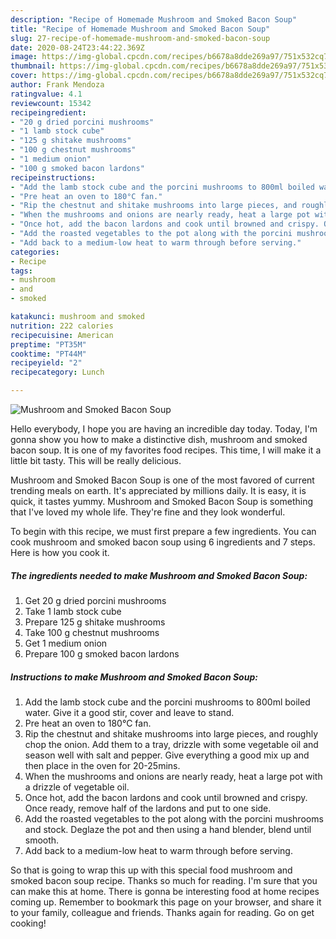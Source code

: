 ```yaml
---
description: "Recipe of Homemade Mushroom and Smoked Bacon Soup"
title: "Recipe of Homemade Mushroom and Smoked Bacon Soup"
slug: 27-recipe-of-homemade-mushroom-and-smoked-bacon-soup
date: 2020-08-24T23:44:22.369Z
image: https://img-global.cpcdn.com/recipes/b6678a8dde269a97/751x532cq70/mushroom-and-smoked-bacon-soup-recipe-main-photo.jpg
thumbnail: https://img-global.cpcdn.com/recipes/b6678a8dde269a97/751x532cq70/mushroom-and-smoked-bacon-soup-recipe-main-photo.jpg
cover: https://img-global.cpcdn.com/recipes/b6678a8dde269a97/751x532cq70/mushroom-and-smoked-bacon-soup-recipe-main-photo.jpg
author: Frank Mendoza
ratingvalue: 4.1
reviewcount: 15342
recipeingredient:
- "20 g dried porcini mushrooms"
- "1 lamb stock cube"
- "125 g shitake mushrooms"
- "100 g chestnut mushrooms"
- "1 medium onion"
- "100 g smoked bacon lardons"
recipeinstructions:
- "Add the lamb stock cube and the porcini mushrooms to 800ml boiled water. Give it a good stir, cover and leave to stand."
- "Pre heat an oven to 180°C fan."
- "Rip the chestnut and shitake mushrooms into large pieces, and roughly chop the onion. Add them to a tray, drizzle with some vegetable oil and season well with salt and pepper. Give everything a good mix up and then place in the oven for 20-25mins."
- "When the mushrooms and onions are nearly ready, heat a large pot with a drizzle of vegetable oil."
- "Once hot, add the bacon lardons and cook until browned and crispy. Once ready, remove half of the lardons and put to one side."
- "Add the roasted vegetables to the pot along with the porcini mushrooms and stock. Deglaze the pot and then using a hand blender, blend until smooth."
- "Add back to a medium-low heat to warm through before serving."
categories:
- Recipe
tags:
- mushroom
- and
- smoked

katakunci: mushroom and smoked 
nutrition: 222 calories
recipecuisine: American
preptime: "PT35M"
cooktime: "PT44M"
recipeyield: "2"
recipecategory: Lunch

---
```



![Mushroom and Smoked Bacon Soup](https://img-global.cpcdn.com/recipes/b6678a8dde269a97/751x532cq70/mushroom-and-smoked-bacon-soup-recipe-main-photo.jpg)

Hello everybody, I hope you are having an incredible day today. Today, I'm gonna show you how to make a distinctive dish, mushroom and smoked bacon soup. It is one of my favorites food recipes. This time, I will make it a little bit tasty. This will be really delicious.



Mushroom and Smoked Bacon Soup is one of the most favored of current trending meals on earth. It's appreciated by millions daily. It is easy, it is quick, it tastes yummy. Mushroom and Smoked Bacon Soup is something that I've loved my whole life. They're fine and they look wonderful.


To begin with this recipe, we must first prepare a few ingredients. You can cook mushroom and smoked bacon soup using 6 ingredients and 7 steps. Here is how you cook it.

<!--inarticleads1-->

##### The ingredients needed to make Mushroom and Smoked Bacon Soup:

1. Get 20 g dried porcini mushrooms
1. Take 1 lamb stock cube
1. Prepare 125 g shitake mushrooms
1. Take 100 g chestnut mushrooms
1. Get 1 medium onion
1. Prepare 100 g smoked bacon lardons




<!--inarticleads2-->

##### Instructions to make Mushroom and Smoked Bacon Soup:

1. Add the lamb stock cube and the porcini mushrooms to 800ml boiled water. Give it a good stir, cover and leave to stand.
1. Pre heat an oven to 180°C fan.
1. Rip the chestnut and shitake mushrooms into large pieces, and roughly chop the onion. Add them to a tray, drizzle with some vegetable oil and season well with salt and pepper. Give everything a good mix up and then place in the oven for 20-25mins.
1. When the mushrooms and onions are nearly ready, heat a large pot with a drizzle of vegetable oil.
1. Once hot, add the bacon lardons and cook until browned and crispy. Once ready, remove half of the lardons and put to one side.
1. Add the roasted vegetables to the pot along with the porcini mushrooms and stock. Deglaze the pot and then using a hand blender, blend until smooth.
1. Add back to a medium-low heat to warm through before serving.




So that is going to wrap this up with this special food mushroom and smoked bacon soup recipe. Thanks so much for reading. I'm sure that you can make this at home. There is gonna be interesting food at home recipes coming up. Remember to bookmark this page on your browser, and share it to your family, colleague and friends. Thanks again for reading. Go on get cooking!
